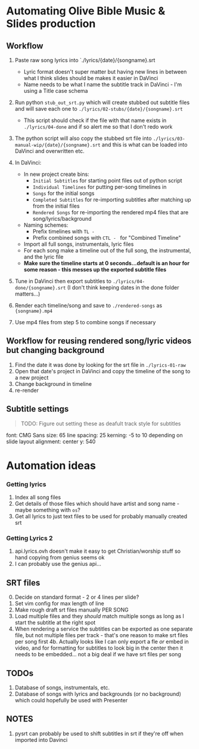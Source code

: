 # Automating Olive Bible Music & Slides production

## Workflow

1. Paste raw song lyrics into `./lyrics/{date}/{songname}.srt
    * Lyric format doesn't super matter but having new lines in between what I think slides should be makes it easier in DaVinci
    * Name needs to be what I name the subtitle track in DaVinci - I'm using a Title case schema
2. Run python `stub_out_srt.py` which will create stubbed out subtitle files and will save each one to `./lyrics/02-stubs/{date}/{songname}.srt`
    * This script should check if the file with that name exists in `./lyrics/04-done` and if so alert me so that I don't redo work
3. The python script will also copy the stubbed srt file into `./lyrics/03-manual-wip/{date}/{songname}.srt` and this is what can be loaded into DaVinci and overwritten etc.
3. In DaVinci:
    * In new project create bins: 
        * `Initial Subtitles` for starting point files out of python script
        * `Individual Timelines` for putting per-song timelines in
        * `Songs` for the initial songs
        * `Completed Subtitles` for re-importing subtitles after matching up from the initial files
        * `Rendered Songs` for re-importing the rendered mp4 files that are song/lyrics/background
    * Naming schemes:
        * Prefix timelines with `TL - `
        * Prefix combined songs with `CTL - ` for "Combined Timeline"
    * Import all full songs, instrumentals, lyric files
    * For each song make a timeline out of the full song, the instrumental, and the lyric file
    * **Make sure the timeline starts at 0 seconds...default is an hour for some reason - this messes up the exported subtitle files**
4. Tune in DaVinci then export subtitles to `./lyrics/04-done/{songname}.srt` (I don't think keeping dates in the done folder matters...)
5. Render each timeline/song and save to `./rendered-songs` as `{songname}.mp4`

6. Use mp4 files from step 5 to combine songs if necessary

## Workflow for reusing rendered song/lyric videos but changing background

1. Find the date it was done by looking for the srt file in `./lyrics-01-raw`
2. Open that date's project in DaVinci and copy the timeline of the song to a new project
3. Change background in timeline
4. re-render

## Subtitle settings

> TODO: Figure out setting these as deafult track style for subtitles

font: CMG Sans
size: 65
line spacing: 25
kerning: -5 to 10 depending on slide layout
alignment: center
y: 540



# Automation ideas

### Getting lyrics
1. Index all song files
2. Get details of those files which should have artist and song name - maybe something with `os`?
3. Get all lyrics to just text files to be used for probably manually created srt

### Getting Lyrics 2
1. api.lyrics.ovh doesn't make it easy to get Christian/worship stuff so hand copying from genius seems ok
2. I can probably use the genius api...

## SRT files
0. Decide on standard format - 2 or 4 lines per slide?
1. Set vim config for max length of line
2. Make rough draft srt files manually PER SONG
3. Load multiple files and they _should_ match multiple songs as long as I start the subtitle at the right spot
4. When rendering a service the subtitles can be exported as one separate file, but not multiple files per track - that's one reason to make srt files per song first
4b. Actually looks like I can only export a fle _or_ embed in video, and for formatting for subtitles to look big in the center then it needs to be embedded... not a big deal if we have srt files per song

## TODOs

1. Database of songs, instrumentals, etc.
2. Database of songs with lyrics and backgrounds (or no background) which could hopefully be used with Presenter

## NOTES

1. pysrt can probably be used to shift subtitles in srt if they're off when imported into Davinci